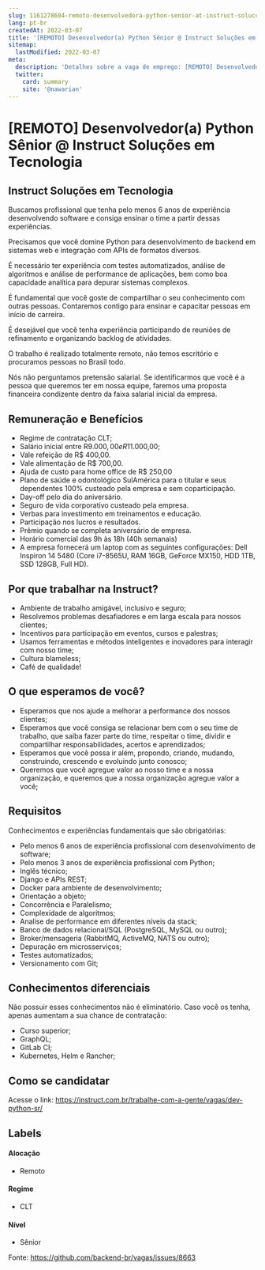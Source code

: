 ```yaml
---
slug: 1161278604-remoto-desenvolvedora-python-senior-at-instruct-solucoes-em-tecnologia
lang: pt-br
createdAt: 2022-03-07
title: '[REMOTO] Desenvolvedor(a) Python Sênior @ Instruct Soluções em Tecnologia - Vaga de Emprego'
sitemap:
  lastModified: 2022-03-07
meta:
  description: 'Detalhes sobre a vaga de emprego: [REMOTO] Desenvolvedor(a) Python Sênior @ Instruct Soluções em Tecnologia'
  twitter:
    card: summary
    site: '@nawarian'
---
```


# [REMOTO] Desenvolvedor(a) Python Sênior @ Instruct Soluções em Tecnologia

<!--
==================================================
Caso a vaga for remoto durante a pandemia informar no texto "Remoto durante o covid"
==================================================
-->
<!-- 
==================================================
POR FAVOR, SÓ POSTE SE A VAGA FOR PARA BACK-END!

Não faça distinção de gênero no título da vaga.

Use: "Back-End Developer" ao invés de 
"Desenvolvedor Back-End" \o/

Exemplo: `[São Paulo] Back-End Developer @ NOME DA EMPRESA`
==================================================
-->
<!--
==================================================
Caso a vaga for remoto durante a pandemia deixar a linha abaixo
==================================================
-->
> 

## Instruct Soluções em Tecnologia

Buscamos profissional que tenha pelo menos 6 anos de experiência desenvolvendo software e consiga ensinar o time a partir dessas experiências.

Precisamos que você domine Python para desenvolvimento de backend em sistemas web e integração com APIs de formatos diversos.

É necessário ter experiência com testes automatizados, análise de algoritmos e análise de performance de aplicações, bem como boa capacidade analítica para depurar sistemas complexos.

É fundamental que você goste de compartilhar o seu conhecimento com outras pessoas. Contaremos contigo para ensinar e capacitar pessoas em início de carreira.

É desejável que você tenha experiência participando de reuniões de refinamento e organizando backlog de atividades.

O trabalho é realizado totalmente remoto, não temos escritório e procuramos pessoas no Brasil todo.

Nós não perguntamos pretensão salarial. Se identificarmos que você é a pessoa que queremos ter em nossa equipe, faremos uma proposta financeira condizente dentro da faixa salarial inicial da empresa.

## Remuneração e Benefícios

- Regime de contratação CLT;
- Salário inicial entre R$9.000,00 e R$11.000,00;
- Vale refeição de R$ 400,00.
- Vale alimentação de R$ 700,00.
- Ajuda de custo para home office de R$ 250,00
- Plano de saúde e odontológico SulAmérica para o titular e seus dependentes 100% custeado pela empresa e sem coparticipação.
- Day-off pelo dia do aniversário.
- Seguro de vida corporativo custeado pela empresa.
- Verbas para investimento em treinamentos e educação.
- Participação nos lucros e resultados.
- Prêmio quando se completa aniversário de empresa.
- Horário comercial das 9h às 18h (40h semanais)
- A empresa fornecerá um laptop com as seguintes configurações: Dell Inspiron 14 5480 (Core i7-8565U, RAM 16GB, GeForce MX150, HDD 1TB, SSD 128GB, Full HD).

## Por que trabalhar na Instruct?

- Ambiente de trabalho amigável, inclusivo e seguro;
- Resolvemos problemas desafiadores e em larga escala para nossos clientes;
- Incentivos para participação em eventos, cursos e palestras;
- Usamos ferramentas e métodos inteligentes e inovadores para interagir com nosso time;
- Cultura blameless;
- Café de qualidade!

## O que esperamos de você?

- Esperamos que nos ajude a melhorar a performance dos nossos clientes;
- Esperamos que você consiga se relacionar bem com o seu time de trabalho, que saiba fazer parte do time, respeitar o time, dividir e compartilhar responsabilidades, acertos e aprendizados;
- Esperamos que você possa ir além, propondo, criando, mudando, construindo, crescendo e evoluindo junto conosco;
- Queremos que você agregue valor ao nosso time e a nossa organização, e queremos que a nossa organização agregue valor a você;

## Requisitos

Conhecimentos e experiências fundamentais que são obrigatórias:

- Pelo menos 6 anos de experiência profissional com desenvolvimento de software;
- Pelo menos 3 anos de experiência profissional com Python;
- Inglês técnico;
- Django e APIs REST;
- Docker para ambiente de desenvolvimento;
- Orientação a objeto;
- Concorrência e Paralelismo;
- Complexidade de algoritmos;
- Analise de performance em diferentes níveis da stack;
- Banco de dados relacional/SQL (PostgreSQL, MySQL ou outro);
- Broker/mensageria (RabbitMQ, ActiveMQ, NATS ou outro);
- Depuração em microsserviços;
- Testes automatizados;
- Versionamento com Git;

## Conhecimentos diferenciais

Não possuir esses conhecimentos não é eliminatório. Caso você os tenha, apenas aumentam a sua chance de contratação:

- Curso superior;
- GraphQL;
- GitLab CI;
- Kubernetes, Helm e Rancher;

## Como se candidatar

Acesse o link: https://instruct.com.br/trabalhe-com-a-gente/vagas/dev-python-sr/


## Labels
<!-- retire os labels que não fazem sentido à vaga -->

#### Alocação
- Remoto

#### Regime
- CLT

#### Nível
- Sênior





Fonte: https://github.com/backend-br/vagas/issues/8663